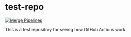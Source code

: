 # test-repo

[![Merge Pipelines](https://github.com/paullockaby/test-repo/actions/workflows/pull_request.yaml/badge.svg)](https://github.com/paullockaby/test-repo/actions/workflows/pull_request.yaml)

This is a test repository for seeing how GitHub Actions work.
